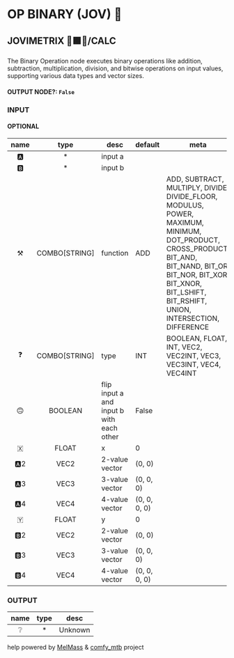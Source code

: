 # OP BINARY (JOV) 🌟

## JOVIMETRIX 🔺🟩🔵/CALC

The Binary Operation node executes binary operations like addition, subtraction, multiplication, division, and bitwise operations on input values, supporting various data types and vector sizes.

#### OUTPUT NODE?: `False`

### INPUT

#### OPTIONAL

name|type|desc|default|meta
:---:|:---:|---|---|---
🅰️|*|input a||
🅱️|*|input b||
⚒️|COMBO[STRING]|function|ADD|ADD, SUBTRACT, MULTIPLY, DIVIDE,<br>DIVIDE_FLOOR, MODULUS, POWER, MAXIMUM,<br>MINIMUM, DOT_PRODUCT, CROSS_PRODUCT, BIT_AND,<br>BIT_NAND, BIT_OR, BIT_NOR, BIT_XOR, BIT_XNOR,<br>BIT_LSHIFT, BIT_RSHIFT, UNION, INTERSECTION,<br>DIFFERENCE
❓|COMBO[STRING]|type|INT|BOOLEAN, FLOAT, INT, VEC2, VEC2INT, VEC3,<br>VEC3INT, VEC4, VEC4INT
🙃|BOOLEAN|flip input a and input b with each<br>other|False|
🇽|FLOAT|x|0|
🅰️2|VEC2|2-value vector|(0, 0)|
🅰️3|VEC3|3-value vector|(0, 0, 0)|
🅰️4|VEC4|4-value vector|(0, 0, 0, 0)|
🇾|FLOAT|y|0|
🅱️2|VEC2|2-value vector|(0, 0)|
🅱️3|VEC3|3-value vector|(0, 0, 0)|
🅱️4|VEC4|4-value vector|(0, 0, 0, 0)|

### OUTPUT

name|type|desc
:---:|:---:|---
❔|*|Unknown

help powered by [MelMass](https://github.com/melMass) & [comfy_mtb](https://github.com/melMass/comfy_mtb) project